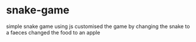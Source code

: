 # snake-game
simple snake game using js
customised the game by changing the snake to a faeces
changed the food to an apple
